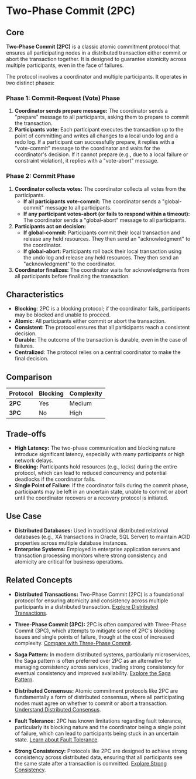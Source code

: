 # Two-Phase Commit (2PC)

## Core

**Two-Phase Commit (2PC)** is a classic atomic commitment protocol that ensures all participating nodes in a distributed transaction either commit or abort the transaction together. It is designed to guarantee atomicity across multiple participants, even in the face of failures.

The protocol involves a coordinator and multiple participants. It operates in two distinct phases:

### Phase 1: Commit-Request (Vote) Phase

1.  **Coordinator sends prepare message:** The coordinator sends a "prepare" message to all participants, asking them to prepare to commit the transaction.
2.  **Participants vote:** Each participant executes the transaction up to the point of committing and writes all changes to a local undo log and a redo log. If a participant can successfully prepare, it replies with a "vote-commit" message to the coordinator and waits for the coordinator's decision. If it cannot prepare (e.g., due to a local failure or constraint violation), it replies with a "vote-abort" message.

### Phase 2: Commit Phase

1.  **Coordinator collects votes:** The coordinator collects all votes from the participants.
    *   **If all participants vote-commit:** The coordinator sends a "global-commit" message to all participants.
    *   **If any participant votes-abort (or fails to respond within a timeout):** The coordinator sends a "global-abort" message to all participants.
2.  **Participants act on decision:**
    *   **If global-commit:** Participants commit their local transaction and release any held resources. They then send an "acknowledgment" to the coordinator.
    *   **If global-abort:** Participants roll back their local transaction using the undo log and release any held resources. They then send an "acknowledgment" to the coordinator.
3.  **Coordinator finalizes:** The coordinator waits for acknowledgments from all participants before finalizing the transaction.

## Characteristics

- **Blocking**: 2PC is a blocking protocol; if the coordinator fails, participants may be blocked and unable to proceed.
- **Atomic**: All participants either commit or abort the transaction.
- **Consistent**: The protocol ensures that all participants reach a consistent decision.
- **Durable**: The outcome of the transaction is durable, even in the case of failures.
- **Centralized**: The protocol relies on a central coordinator to make the final decision.

## Comparison

| Protocol | Blocking | Complexity |
|---|---|---|
| **2PC** | Yes | Medium |
| **3PC** | No | High |

## Trade-offs

-   **High Latency:** The two-phase communication and blocking nature introduce significant latency, especially with many participants or high network delays.
-   **Blocking:** Participants hold resources (e.g., locks) during the entire protocol, which can lead to reduced concurrency and potential deadlocks if the coordinator fails.
-   **Single Point of Failure:** If the coordinator fails during the commit phase, participants may be left in an uncertain state, unable to commit or abort until the coordinator recovers or a recovery protocol is initiated.

## Use Case

-   **Distributed Databases:** Used in traditional distributed relational databases (e.g., XA transactions in Oracle, SQL Server) to maintain ACID properties across multiple database instances.
-   **Enterprise Systems:** Employed in enterprise application servers and transaction processing monitors where strong consistency and atomicity are critical for business operations.

## Related Concepts

-   **Distributed Transactions:** Two-Phase Commit (2PC) is a foundational protocol for ensuring atomicity and consistency across multiple participants in a distributed transaction. [Explore Distributed Transactions](../README.md).

-   **Three-Phase Commit (3PC):** 2PC is often compared with Three-Phase Commit (3PC), which attempts to mitigate some of 2PC's blocking issues and single points of failure, though at the cost of increased complexity. [Compare with Three-Phase Commit](../three-phase-commit/README.md).

-   **Saga Pattern:** In modern distributed systems, particularly microservices, the Saga pattern is often preferred over 2PC as an alternative for managing consistency across services, trading strong consistency for eventual consistency and improved availability. [Explore the Saga Pattern](../saga-pattern/README.md).

-   **Distributed Consensus:** Atomic commitment protocols like 2PC are fundamentally a form of distributed consensus, where all participating nodes must agree on whether to commit or abort a transaction. [Understand Distributed Consensus](../../distributed-consensus/README.md).

-   **Fault Tolerance:** 2PC has known limitations regarding fault tolerance, particularly its blocking nature and the coordinator being a single point of failure, which can lead to participants being stuck in an uncertain state. [Learn about Fault Tolerance](../../fault-tolerance/README.md).

-   **Strong Consistency:** Protocols like 2PC are designed to achieve strong consistency across distributed data, ensuring that all participants see the same state after a transaction is committed. [Explore Strong Consistency](../../consistency-models/strong-consistency/README.md).
